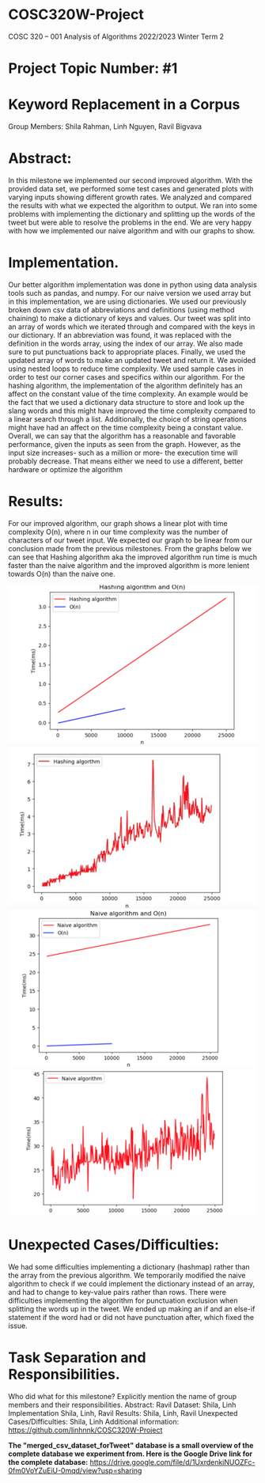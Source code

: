 # COSC320W-Project
COSC 320 – 001
Analysis of Algorithms
2022/2023 Winter Term 2




















# Project Topic Number: #1
# Keyword Replacement in a Corpus
 

Group Members: Shila Rahman, Linh Nguyen, Ravil Bigvava




# Abstract:
In this milestone we implemented  our second improved algorithm. With the provided data set, we performed some test cases and generated plots with varying inputs showing different growth rates. We analyzed and compared the results with what we expected the algorithm to output. We ran into some problems with implementing the dictionary and splitting up the words of the tweet but were able to resolve the problems in the end. We are very happy with how we implemented our naive algorithm and with our graphs to show.

# Implementation.
Our better algorithm implementation was done in python using data analysis tools such as pandas, and numpy. For our naive version we used array but in this implementation, we are using dictionaries. We used our previously broken down csv data of abbreviations and definitions (using method chaining) to make a dictionary of keys and values. Our tweet was split into an array of words which we iterated through and compared with the keys in our dictionary. If an abbreviation was found, it was replaced with the definition in the words array, using the index of our array. We also made sure to put punctuations back to appropriate places. Finally, we used the updated array of words to make an updated tweet and return it. We avoided using nested loops to reduce time complexity. We used sample cases in order to test our corner cases and specifics within our algorithm.
For the hashing algorithm, the implementation of the algorithm definitely has an affect on the constant value of the time complexity. An example would be the fact that we used a dictionary data structure to store and look up the slang words and this might have improved the time complexity compared to a linear search through a list. Additionally, the choice of string operations might have had an affect on the time complexity being a constant value. Overall, we can say that the algorithm has a reasonable and favorable performance, given the inputs as seen from the graph. However, as the input size increases- such as a million or more- the execution time will probably decrease. That means either we need to use a different, better hardware or optimize the algorithm

# Results:
For our improved algorithm, our graph shows a linear plot with time complexity O(n), where n in our time complexity was the number of characters of our tweet input. We expected our graph to be linear from our conclusion made from the previous milestones. 
From the graphs below we can see that Hashing algorithm aka the improved algorithm run time is much faster than the naive algorithm and the improved algorithm is more lenient towards O(n) than the naive one.

![](images/hashing1.png)
![](images/hashing2.png)
![](images/naive1.png)
![](images/naive2.png)


 

# Unexpected Cases/Difficulties:
We had some difficulties implementing a dictionary (hashmap) rather than the array from the previous algorithm. We temporarily modified the naive algorithm to check if we could implement the dictionary instead of an array, and had to change to key-value pairs rather than rows. There were difficulties implementing the algorithm for punctuation exclusion when splitting the words up in the tweet. We ended up making an if and an else-if statement if the word had or did not have punctuation after, which fixed the issue.

 


# Task Separation and Responsibilities.
 Who did what for this milestone? Explicitly mention the name of group members and their responsibilities. 
Abstract: Ravil
Dataset: Shila, Linh
Implementation Shila, Linh, Ravil
Results: Shila, Linh, Ravil
Unexpected Cases/Difficulties: Shila, Linh
Additional information: https://github.com/linhnnk/COSC320W-Project 

**The "merged_csv_dataset_forTweet" database is a small overview of the complete database we experiment from. Here is the Google Drive link for the complete database:** https://drive.google.com/file/d/1UxrdenkiNUOZFc-0fm0VoYZuEiU-0mqd/view?usp=sharing 

